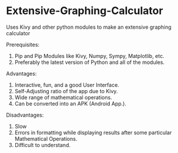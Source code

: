 # Extensive-Graphing-Calculator
Uses Kivy and other python modules to make an extensive graphing calculator

Prerequisites:
1. Pip and Pip Modules like Kivy, Numpy, Sympy, Matplotlib, etc.
2. Preferably the latest version of Python and all of the modules.

Advantages:
1. Interactive, fun, and a good User Interface.
2. Self-Adjusting ratio of the app due to Kivy.
3. Wide range of mathematical operations.
4. Can be converted into an APK (Android App.).

Disadvantages:
1. Slow
2. Errors in formatting while displaying results after some particular Mathematical Operations.
3. Difficult to understand.
